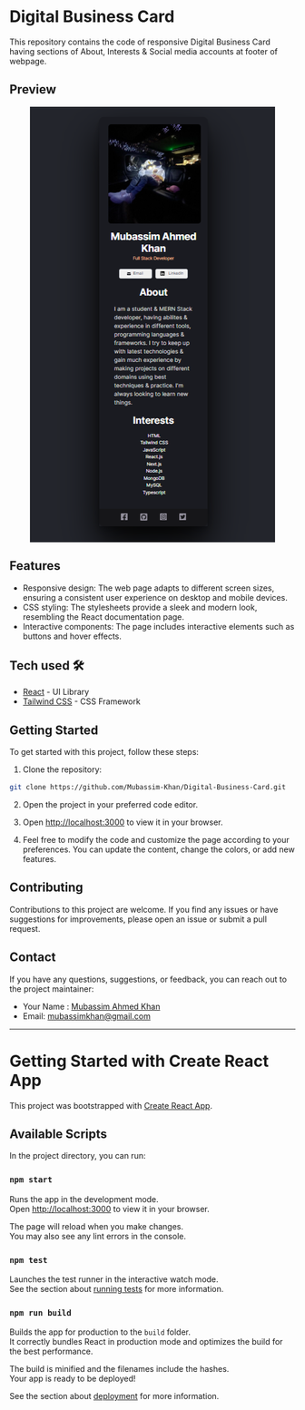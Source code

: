 # Digital Business Card

This repository contains the code of responsive Digital Business Card having sections of About, Interests & Social media accounts at footer of webpage.

## Preview
<div align="center">
<img src="https://github.com/Mubassim-Khan/Digital-Business-Card-2/blob/main/src/assets/Preview.png" alt="image" align="center">
</div>

## Features

- Responsive design: The web page adapts to different screen sizes, ensuring a consistent user experience on desktop and mobile devices.
- CSS styling: The stylesheets provide a sleek and modern look, resembling the React documentation page.
- Interactive components: The page includes interactive elements such as buttons and hover effects.

## Tech used 🛠️

- [React](https://reactjs.org/) - UI Library
- [Tailwind CSS](https://tailwindcss.com/) - CSS Framework

## Getting Started

To get started with this project, follow these steps:

1. Clone the repository:

```bash
git clone https://github.com/Mubassim-Khan/Digital-Business-Card.git
```

2. Open the project in your preferred code editor.

3. Open [http://localhost:3000](http://localhost:3000) to view it in your browser.

4. Feel free to modify the code and customize the page according to your preferences. You can update the content, change the colors, or add new features.

## Contributing

Contributions to this project are welcome. If you find any issues or have suggestions for improvements, please open an issue or submit a pull request.

## Contact

If you have any questions, suggestions, or feedback, you can reach out to the project maintainer:

- Your Name : [Mubassim Ahmed Khan](https://www.linkedin.com/in/mubassim-ahmed-khan-8b835025a/)
- Email: [mubassimkhan@gmail.com](mailto:mubassimkhan@gmail.com)

---

<!-- ---------------- -->
# Getting Started with Create React App

This project was bootstrapped with [Create React App](https://github.com/facebook/create-react-app).

## Available Scripts

In the project directory, you can run:

### `npm start`

Runs the app in the development mode.\
Open [http://localhost:3000](http://localhost:3000) to view it in your browser.

The page will reload when you make changes.\
You may also see any lint errors in the console.

### `npm test`

Launches the test runner in the interactive watch mode.\
See the section about [running tests](https://facebook.github.io/create-react-app/docs/running-tests) for more information.

### `npm run build`

Builds the app for production to the `build` folder.\
It correctly bundles React in production mode and optimizes the build for the best performance.

The build is minified and the filenames include the hashes.\
Your app is ready to be deployed!

See the section about [deployment](https://facebook.github.io/create-react-app/docs/deployment) for more information.
